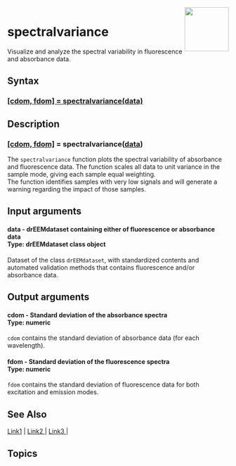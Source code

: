 <img src="top right corner logo.png" width="100" height="auto" align="right"/>

# spectralvariance #
Visualize and analyze the spectral variability in fluorescence and absorbance data.



## Syntax
### [[cdom, fdom] = spectralvariance(data)](#syntax1) ###




## Description ##
### [[cdom, fdom]](#varargout) = spectralvariance([data](#varargin)) <a name="syntax1"></a>
The `spectralvariance` function plots the spectral variability of absorbance and fluorescence data. The function scales all data to unit variance in the sample mode, giving each sample equal weighting.
<br>
The function identifies samples with very low signals and will generate a warning regarding the impact of those samples. 




## Input arguments ##
#### data - drEEMdataset containing either of fluorescence or absorbance data <a name="varargin"></a> <br> Type: drEEMdataset class object
Dataset of the class `drEEMdataset`, with standardized contents and automated validation methods that contains fluorescence and/or absorbance data.

## Output arguments ##
#### cdom - Standard deviation of the absorbance spectra <a name="varargin"></a> <br> Type: numeric
`cdom` contains the standard deviation of absorbance data (for each wavelength).


#### fdom - Standard deviation of the fluorescence spectra <a name="varargin"></a> <br> Type: numeric
`fdom` contains the standard deviation of fluorescence data for both excitation and emission modes.




## See Also ##

<a href="link.com">Link1</a> | 
<a href="link.com"> Link2 </a> |
<a href="link.com"> Link3 </a> |


## Topics ##

